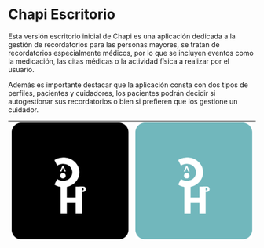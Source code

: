 
# Chapi Escritorio

Esta versión escritorio inicial de Chapi es una aplicación dedicada a la gestión de recordatorios para las personas mayores, se tratan de recordatorios especialmente médicos, por lo que se incluyen eventos como la medicación, las citas médicas o la actividad física a realizar por el usuario.

Además es importante destacar que la aplicación consta con dos tipos de perfiles, pacientes y cuidadores, los pacientes podrán decidir si autogestionar sus recordatorios o bien si prefieren que los gestione un cuidador.

| ![Logo 1](src/main/resources/images/chapi_logos_negroBlanco.png) | ![Logo 2](src/main/resources/images/chapi_logos_azulOscuro.png) |
|:--:|:--:|
